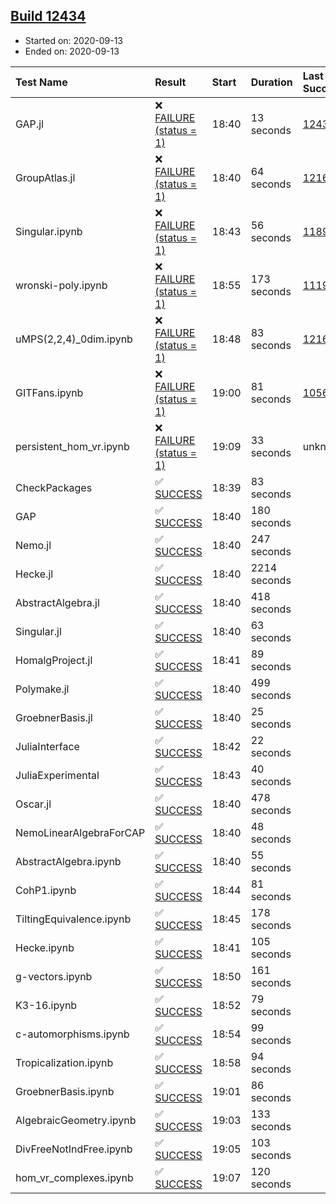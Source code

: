 ## [Build 12434](https://oscarci.mathematik.uni-kl.de/job/oscar/12434/)

* Started on: 2020-09-13
* Ended on: 2020-09-13

| Test Name    | Result | Start | Duration | Last Success | First Failure |
|:-------------|:-------|:------|:---------|:-------------|:--------------|
| GAP.jl | ❌ [FAILURE (status = 1)](https://oscarci.mathematik.uni-kl.de/job/oscar/12434/artifact/logs/build-12434/GAP.jl.log) | 18:40 | 13 seconds | [12433](https://oscarci.mathematik.uni-kl.de/job/oscar/12433/) | [12434](https://oscarci.mathematik.uni-kl.de/job/oscar/12434/) |
| GroupAtlas.jl | ❌ [FAILURE (status = 1)](https://oscarci.mathematik.uni-kl.de/job/oscar/12434/artifact/logs/build-12434/GroupAtlas.jl.log) | 18:40 | 64 seconds | [12167](https://oscarci.mathematik.uni-kl.de/job/oscar/12167/) | [12168](https://oscarci.mathematik.uni-kl.de/job/oscar/12168/) |
| Singular.ipynb | ❌ [FAILURE (status = 1)](https://oscarci.mathematik.uni-kl.de/job/oscar/12434/artifact/logs/build-12434/Singular.ipynb.log) | 18:43 | 56 seconds | [11893](https://oscarci.mathematik.uni-kl.de/job/oscar/11893/) | [11894](https://oscarci.mathematik.uni-kl.de/job/oscar/11894/) |
| wronski-poly.ipynb | ❌ [FAILURE (status = 1)](https://oscarci.mathematik.uni-kl.de/job/oscar/12434/artifact/logs/build-12434/wronski-poly.ipynb.log) | 18:55 | 173 seconds | [11192](https://oscarci.mathematik.uni-kl.de/job/oscar/11192/) | [11193](https://oscarci.mathematik.uni-kl.de/job/oscar/11193/) |
| uMPS(2,2,4)_0dim.ipynb | ❌ [FAILURE (status = 1)](https://oscarci.mathematik.uni-kl.de/job/oscar/12434/artifact/logs/build-12434/uMPS-2-2-4-_0dim.ipynb.log) | 18:48 | 83 seconds | [12167](https://oscarci.mathematik.uni-kl.de/job/oscar/12167/) | [12168](https://oscarci.mathematik.uni-kl.de/job/oscar/12168/) |
| GITFans.ipynb | ❌ [FAILURE (status = 1)](https://oscarci.mathematik.uni-kl.de/job/oscar/12434/artifact/logs/build-12434/GITFans.ipynb.log) | 19:00 | 81 seconds | [10566](https://oscarci.mathematik.uni-kl.de/job/oscar/10566/) | [10567](https://oscarci.mathematik.uni-kl.de/job/oscar/10567/) |
| persistent_hom_vr.ipynb | ❌ [FAILURE (status = 1)](https://oscarci.mathematik.uni-kl.de/job/oscar/12434/artifact/logs/build-12434/persistent_hom_vr.ipynb.log) | 19:09 | 33 seconds | unknown | unknown |
| CheckPackages | ✅ [SUCCESS](https://oscarci.mathematik.uni-kl.de/job/oscar/12434/artifact/logs/build-12434/CheckPackages.log) | 18:39 | 83 seconds |  |  |
| GAP | ✅ [SUCCESS](https://oscarci.mathematik.uni-kl.de/job/oscar/12434/artifact/logs/build-12434/GAP.log) | 18:40 | 180 seconds |  |  |
| Nemo.jl | ✅ [SUCCESS](https://oscarci.mathematik.uni-kl.de/job/oscar/12434/artifact/logs/build-12434/Nemo.jl.log) | 18:40 | 247 seconds |  |  |
| Hecke.jl | ✅ [SUCCESS](https://oscarci.mathematik.uni-kl.de/job/oscar/12434/artifact/logs/build-12434/Hecke.jl.log) | 18:40 | 2214 seconds |  |  |
| AbstractAlgebra.jl | ✅ [SUCCESS](https://oscarci.mathematik.uni-kl.de/job/oscar/12434/artifact/logs/build-12434/AbstractAlgebra.jl.log) | 18:40 | 418 seconds |  |  |
| Singular.jl | ✅ [SUCCESS](https://oscarci.mathematik.uni-kl.de/job/oscar/12434/artifact/logs/build-12434/Singular.jl.log) | 18:40 | 63 seconds |  |  |
| HomalgProject.jl | ✅ [SUCCESS](https://oscarci.mathematik.uni-kl.de/job/oscar/12434/artifact/logs/build-12434/HomalgProject.jl.log) | 18:41 | 89 seconds |  |  |
| Polymake.jl | ✅ [SUCCESS](https://oscarci.mathematik.uni-kl.de/job/oscar/12434/artifact/logs/build-12434/Polymake.jl.log) | 18:40 | 499 seconds |  |  |
| GroebnerBasis.jl | ✅ [SUCCESS](https://oscarci.mathematik.uni-kl.de/job/oscar/12434/artifact/logs/build-12434/GroebnerBasis.jl.log) | 18:40 | 25 seconds |  |  |
| JuliaInterface | ✅ [SUCCESS](https://oscarci.mathematik.uni-kl.de/job/oscar/12434/artifact/logs/build-12434/JuliaInterface.log) | 18:42 | 22 seconds |  |  |
| JuliaExperimental | ✅ [SUCCESS](https://oscarci.mathematik.uni-kl.de/job/oscar/12434/artifact/logs/build-12434/JuliaExperimental.log) | 18:43 | 40 seconds |  |  |
| Oscar.jl | ✅ [SUCCESS](https://oscarci.mathematik.uni-kl.de/job/oscar/12434/artifact/logs/build-12434/Oscar.jl.log) | 18:40 | 478 seconds |  |  |
| NemoLinearAlgebraForCAP | ✅ [SUCCESS](https://oscarci.mathematik.uni-kl.de/job/oscar/12434/artifact/logs/build-12434/NemoLinearAlgebraForCAP.log) | 18:40 | 48 seconds |  |  |
| AbstractAlgebra.ipynb | ✅ [SUCCESS](https://oscarci.mathematik.uni-kl.de/job/oscar/12434/artifact/logs/build-12434/AbstractAlgebra.ipynb.log) | 18:40 | 55 seconds |  |  |
| CohP1.ipynb | ✅ [SUCCESS](https://oscarci.mathematik.uni-kl.de/job/oscar/12434/artifact/logs/build-12434/CohP1.ipynb.log) | 18:44 | 81 seconds |  |  |
| TiltingEquivalence.ipynb | ✅ [SUCCESS](https://oscarci.mathematik.uni-kl.de/job/oscar/12434/artifact/logs/build-12434/TiltingEquivalence.ipynb.log) | 18:45 | 178 seconds |  |  |
| Hecke.ipynb | ✅ [SUCCESS](https://oscarci.mathematik.uni-kl.de/job/oscar/12434/artifact/logs/build-12434/Hecke.ipynb.log) | 18:41 | 105 seconds |  |  |
| g-vectors.ipynb | ✅ [SUCCESS](https://oscarci.mathematik.uni-kl.de/job/oscar/12434/artifact/logs/build-12434/g-vectors.ipynb.log) | 18:50 | 161 seconds |  |  |
| K3-16.ipynb | ✅ [SUCCESS](https://oscarci.mathematik.uni-kl.de/job/oscar/12434/artifact/logs/build-12434/K3-16.ipynb.log) | 18:52 | 79 seconds |  |  |
| c-automorphisms.ipynb | ✅ [SUCCESS](https://oscarci.mathematik.uni-kl.de/job/oscar/12434/artifact/logs/build-12434/c-automorphisms.ipynb.log) | 18:54 | 99 seconds |  |  |
| Tropicalization.ipynb | ✅ [SUCCESS](https://oscarci.mathematik.uni-kl.de/job/oscar/12434/artifact/logs/build-12434/Tropicalization.ipynb.log) | 18:58 | 94 seconds |  |  |
| GroebnerBasis.ipynb | ✅ [SUCCESS](https://oscarci.mathematik.uni-kl.de/job/oscar/12434/artifact/logs/build-12434/GroebnerBasis.ipynb.log) | 19:01 | 86 seconds |  |  |
| AlgebraicGeometry.ipynb | ✅ [SUCCESS](https://oscarci.mathematik.uni-kl.de/job/oscar/12434/artifact/logs/build-12434/AlgebraicGeometry.ipynb.log) | 19:03 | 133 seconds |  |  |
| DivFreeNotIndFree.ipynb | ✅ [SUCCESS](https://oscarci.mathematik.uni-kl.de/job/oscar/12434/artifact/logs/build-12434/DivFreeNotIndFree.ipynb.log) | 19:05 | 103 seconds |  |  |
| hom_vr_complexes.ipynb | ✅ [SUCCESS](https://oscarci.mathematik.uni-kl.de/job/oscar/12434/artifact/logs/build-12434/hom_vr_complexes.ipynb.log) | 19:07 | 120 seconds |  |  |

